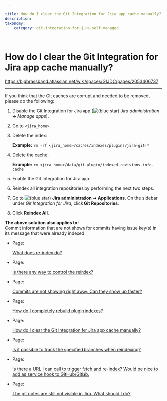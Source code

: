 ```yaml
---

title: How do I clear the Git Integration for Jira app cache manually?
description:
taxonomy:
    category: git-integration-for-jira-self-managed

---
```


# How do I clear the Git Integration for Jira app cache manually?

<https://bigbrassband.atlassian.net/wiki/spaces/GIJDC/pages/2053406737>

* * *

If you think that the Git caches are corrupt and needed to be removed, please do the following:

1.  Disable the Git Integration for Jira app (![(blue star)](/wiki/s/-1639011364/6452/8b4898d3c114827e64ec143b4fa79bb76a6cfa5b/_/images/icons/emoticons/star_blue.png) _Jira administration_ ➜ _Manage apps_).
    
2.  Go to `<jira_home>`.
    
3.  Delete the index:
    
    **Example:** `rm -rf <jira_home>/caches/indexes/plugins/jira-git-*`
    
4.  Delete the cache:
    
    **Example:** `rm <jira_home>/data/git-plugin/indexed-revisions-info-cache`
    
5.  Enable the Git Integration for Jira app.
    
6.  Reindex all integration repositories by performing the next two steps.
    
7.  Go to ![(blue star)](/wiki/s/-1639011364/6452/8b4898d3c114827e64ec143b4fa79bb76a6cfa5b/_/images/icons/emoticons/star_blue.png) **Jira administration** ➜ **Applications**. On the sidebar under _Git Integration for Jira_, click **Git Repositories**.
    
8.  Click **Reindex All**.
    

**The above solution also applies to:**  
Commit information that are not shown for commits having issue key(s) in its message that were already indexed 

*   Page:
    
    [What does re-index do?](/wiki/spaces/GIJDC/pages/2054291457)
    
*   Page:
    
    [Is there any way to control the reindex?](/wiki/spaces/GIJDC/pages/2053275662)
    
*   Page:
    
    [Commits are not showing right away. Can they show up faster?](/wiki/spaces/GIJDC/pages/2053570566)
    
*   Page:
    
    [How do I completely rebuild plugin indexes?](/wiki/spaces/GIJDC/pages/2053734434)
    
*   Page:
    
    [How do I clear the Git Integration for Jira app cache manually?](/wiki/spaces/GIJDC/pages/2053406737)
    
*   Page:
    
    [Is it possible to track the specified branches when reindexing?](/wiki/spaces/GIJDC/pages/2053406744)
    
*   Page:
    
    [Is there a URL I can call to trigger fetch and re-index? Would be nice to add as service hook to GitHub/Gitlab.](/wiki/spaces/GIJDC/pages/2053832750)
    
*   Page:
    
    [The git notes are still not visible in Jira. What should I do?](/wiki/spaces/GIJDC/pages/2054225956)